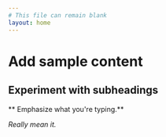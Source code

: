 ```yaml
---
# This file can remain blank
layout: home
---
```


# Add sample content

## Experiment with subheadings

** Emphasize what you're typing.**

*Really mean it.*
